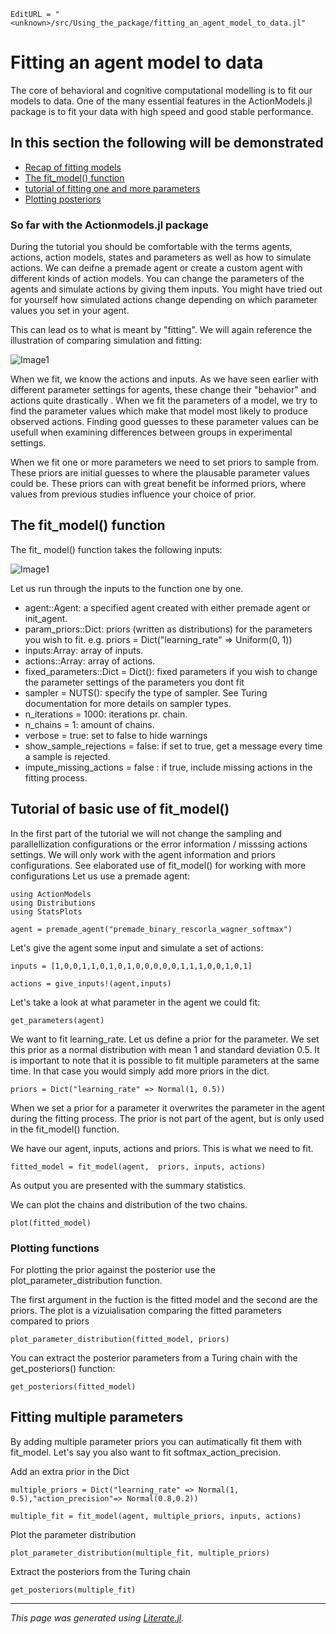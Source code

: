 ```@meta
EditURL = "<unknown>/src/Using_the_package/fitting_an_agent_model_to_data.jl"
```

# Fitting an agent model to data

The core of behavioral and cognitive computational modelling is to fit our models to data. One of the many essential features in the ActionModels.jl package is to fit your data with high speed and good stable performance.

## In this section the following will be demonstrated

  - [Recap of fitting models](#So-far-with-the-Actionmodels.jl-package)
  - [The fit_model() function](#The-fit_model()-function)
  - [tutorial of fitting one and more parameters](#Tutorial-of-basic-use-of-fit_model())
  - [Plotting posteriors](#Plotting-functions)

### So far with the Actionmodels.jl package

During the tutorial you should be comfortable with the terms agents, actions, action models, states and parameters as well as how to simulate actions.
We can deifne a premade agent or create a custom agent with different kinds of action models. You can change the parameters of the agents and simulate actions by giving them inputs. You might have tried out for yourself how simulated actions change depending on which parameter values you set in your agent.

This can lead os to what is meant by "fitting". We will again reference the illustration of comparing simulation and fitting:

![Image1](Using_the_package/images/fitting_vs_simulation.png)

When we fit, we know the actions and inputs. As we have seen earlier with different parameter settings for agents, these change their "behavior" and actions quite drastically . When we fit the parameters of a model, we try to find the parameter values which make that model most likely to produce observed actions.
Finding good guesses to these parameter values can be usefull when examining differences between groups in experimental settings.

When we fit one or more parameters we need to set priors to sample from. These priors are initial guesses to where the plausable parameter values could be. These priors can with great benefit be informed priors, where values from previous studies influence your choice of prior.

## The fit_model() function

The fit_ model() function takes the following inputs:

![Image1](Using_the_package/images/fit_model_image.png)

Let us run through the inputs to the function one by one.

- agent::Agent: a specified agent created with either premade agent or init\_agent.
- param_priors::Dict: priors (written as distributions) for the parameters you wish to fit. e.g. priors = Dict("learning\_rate" => Uniform(0, 1))
- inputs:Array: array of inputs.
- actions::Array: array of actions.
- fixed_parameters::Dict = Dict(): fixed parameters if you wish to change the parameter settings of the parameters you dont fit
- sampler = NUTS(): specify the type of sampler. See Turing documentation for more details on sampler types.
- n_iterations = 1000: iterations pr. chain.
- n_chains = 1: amount of chains.
- verbose = true: set to false to hide warnings
- show\_sample\_rejections = false: if set to true, get a message every time a sample is rejected.
- impute\_missing\_actions = false : if true, include missing actions in the fitting process.

## Tutorial of basic use of fit_model()

In the first part of the tutorial we will not change the sampling and parallellization configurations or the error information / misssing actions settings. We will only work with the agent information and priors configurations. See elaborated use of fit_model() for working with more configurations
Let us use a premade agent:

````@example fitting_an_agent_model_to_data
using ActionModels
using Distributions
using StatsPlots

agent = premade_agent("premade_binary_rescorla_wagner_softmax")
````

Let's give the agent some input and simulate a set of actions:

````@example fitting_an_agent_model_to_data
inputs = [1,0,0,1,1,0,1,0,1,0,0,0,0,0,1,1,1,0,0,1,0,1]

actions = give_inputs!(agent,inputs)
````

Let's take a look at what parameter in the agent we could fit:

````@example fitting_an_agent_model_to_data
get_parameters(agent)
````

We want to fit learning_rate. Let us define a prior for the parameter. We set this prior as a normal distribution with mean 1 and standard deviation 0.5. It is important to note that it is possible to fit multiple parameters at the same time. In that case you would simply add more priors in the dict.

````@example fitting_an_agent_model_to_data
priors = Dict("learning_rate" => Normal(1, 0.5))
````

When we set a prior for a parameter it overwrites the parameter in the agent during the fitting process. The prior is not part of the agent, but is only used in the fit_model() function.

We have our agent, inputs, actions and priors. This is what we need to fit.

````@example fitting_an_agent_model_to_data
fitted_model = fit_model(agent,  priors, inputs, actions)
````

As output you are presented with the summary statistics.

We can plot the chains and distribution of the two chains.

````@example fitting_an_agent_model_to_data
plot(fitted_model)
````

### Plotting functions
For plotting the prior against the posterior use the plot\_parameter\_distribution function.

The first argument in the fuction is the fitted model and the second are the priors. The plot is a vizuialisation comparing the fitted parameters compared to priors

````@example fitting_an_agent_model_to_data
plot_parameter_distribution(fitted_model, priors)
````

You can extract the posterior parameters from a Turing chain with the get_posteriors() function:

````@example fitting_an_agent_model_to_data
get_posteriors(fitted_model)
````

## Fitting multiple parameters

By adding multiple parameter priors you can autimatically fit them with fit\_model. Let's say you also want to fit softmax\_action\_precision.

Add an extra prior in the Dict

````@example fitting_an_agent_model_to_data
multiple_priors = Dict("learning_rate" => Normal(1, 0.5),"action_precision"=> Normal(0.8,0.2))

multiple_fit = fit_model(agent, multiple_priors, inputs, actions)
````

Plot the parameter distribution

````@example fitting_an_agent_model_to_data
plot_parameter_distribution(multiple_fit, multiple_priors)
````

Extract the posteriors from the Turing chain

````@example fitting_an_agent_model_to_data
get_posteriors(multiple_fit)
````

---

*This page was generated using [Literate.jl](https://github.com/fredrikekre/Literate.jl).*

